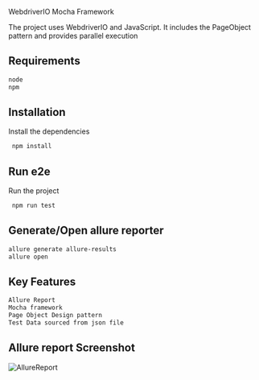 WebdriverIO Mocha Framework

The project uses WebdriverIO and JavaScript. It includes the PageObject pattern and provides parallel execution

## Requirements

```bash
node
npm
```
## Installation

Install the dependencies

```bash
 npm install
```

## Run e2e

Run the project

```bash
 npm run test
```

## Generate/Open allure reporter

```bash
allure generate allure-results
allure open
```

## Key Features

```bash
Allure Report
Mocha framework
Page Object Design pattern
Test Data sourced from json file
```
## Allure report Screenshot

![AllureReport](https://user-images.githubusercontent.com/64739558/158070716-c004c8a9-c0b5-41e4-994e-9211553bf9c5.PNG)
